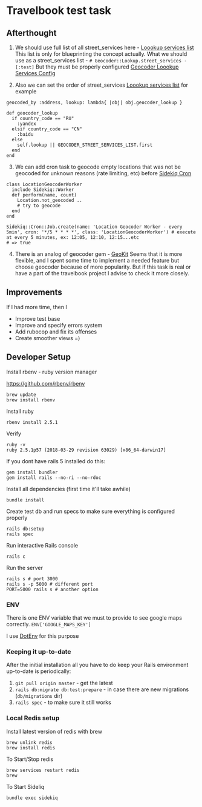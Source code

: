 # Travelbook test task

## Afterthought

1. We should use full list of all street_services here - [Loookup services list](../master/app/models/location.rb#L2)
This list is only for blueprinting the concept actually.
What we should use as a street_services list - `# Geocoder::Lookup.street_services - [:test]`
But they must be properly configured [Geocoder Loookup Services Config](../master/config/initializers/geocoder.rb#L24)

2. Also we can set the order of street_services [Loookup services list](../master/app/models/location.rb#L4)
for example

```
geocoded_by :address, lookup: lambda{ |obj| obj.geocoder_lookup }

def geocoder_lookup
  if country_code == "RU"
    :yandex
  elsif country_code == "CN"
    :baidu
  else
    self.lookup || GEOCODER_STREET_SERVICES_LIST.first
  end
end
```

3. We can add cron task to geocode empty locations that was not be geocoded for unknown reasons (rate limiting, etc) before [Sidekiq Cron](https://github.com/ondrejbartas/sidekiq-cron)

```
class LocationGeocoderWorker
  include Sidekiq::Worker
  def perform(name, count)
    Location.not_geocoded ..
    # try to geocode
  end
end

Sidekiq::Cron::Job.create(name: 'Location Geocoder Worker - every 5min', cron: '*/5 * * * *', class: 'LocationGeocoderWorker') # execute at every 5 minutes, ex: 12:05, 12:10, 12:15...etc
# => true
```

4. There is an analog of geocoder gem - [GeoKit](https://github.com/geokit/geokit-rails)
Seems that it is more flexible, and I spent some time to implement a needed feature but choose geocoder because of more popularity.
But if this task is real or have a part of the travelbook project I advise to check it more closely.

## Improvements

If I had more time, then I

* Improve test base
* Improve and specify errors system
* Add rubocop and fix its offenses
* Create smoother views =)

## Developer Setup

Install rbenv - ruby version manager

https://github.com/rbenv/rbenv
```
brew update
brew install rbenv
```

Install ruby
```
rbenv install 2.5.1
```

Verify
```
ruby -v
ruby 2.5.1p57 (2018-03-29 revision 63029) [x86_64-darwin17]
```

If you dont have rails 5 installed do this:

```
gem install bundler
gem install rails --no-ri --no-rdoc
```

Install all dependencies (first time it'll take awhile)
```
bundle install
```

Create test db and run specs to make sure everything is configured properly

```
rails db:setup
rails spec
```

Run interactive Rails console

```
rails c
```

Run the server

```
rails s # port 3000
rails s -p 5000 # different port
PORT=5000 rails s # another option
```

### ENV

There is one ENV variable that we must to provide to see google maps correctly.
`ENV['GOOGLE_MAPS_KEY']`

I use [DotEnv](https://github.com/bkeepers/dotenv) for this purpose

### Keeping it up-to-date

After the initial installation all you have to do keep your Rails environment up-to-date is periodically:

1. `git pull origin master` - get the latest
2. `rails db:migrate db:test:prepare` - in case there are new migrations (`db/migrations` dir)
3. `rails spec` - to make sure it still works

### Local Redis setup

Install latest version of redis with brew
```
brew unlink redis
brew install redis
```

To Start/Stop redis

```
brew services restart redis
brew
```

To Start Sideliq

```
bundle exec sidekiq
```
